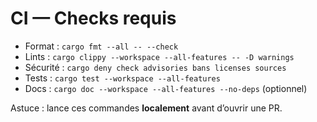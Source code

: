 # CI — Checks requis

- Format : `cargo fmt --all -- --check`
- Lints : `cargo clippy --workspace --all-features -- -D warnings`
- Sécurité : `cargo deny check advisories bans licenses sources`
- Tests : `cargo test --workspace --all-features`
- Docs : `cargo doc --workspace --all-features --no-deps` (optionnel)

Astuce : lance ces commandes **localement** avant d’ouvrir une PR.
